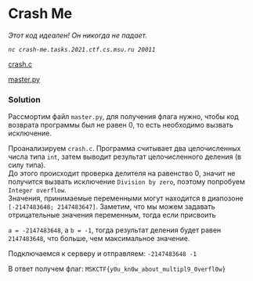 # Crash Me
_Этот код идеален! Он никогда не падает._

_`nc crash-me.tasks.2021.ctf.cs.msu.ru 20011`_

[crash.c](crash.c)

[master.py](master.py)

### Solution
Рассмортим файл `master.py`, для получения флага нужно, чтобы код возврата программы был не равен 0, то есть необходимо вызвать исключение.

Проанализируем `crash.c`. Программа считывает два целочисленных числа типа `int`, затем выводит результат целочисленного деления (в силу типа). <br>До этого происходит проверка делителя на равенство 0, значит не получится вызвать исключение `Division by zero`, поэтому попробуем `Integer overflow`. <br>Значения, принимаемые переменными могут находится в диапозоне `[-2147483648; 2147483647]`. Заметим, что мы можем задавать отрицательные значения переменным, тогда если присвоить 

`a = -2147483648`, а `b = -1`, тогда результат деления будет равен `2147483648`, что больше, чем максимальное значение.

Подключаемся к серверу и отправляем: `-2147483648 -1`

В ответ получем флаг: `MSKCTF{y0u_kn0w_about_multipl9_0verfl0w}`

